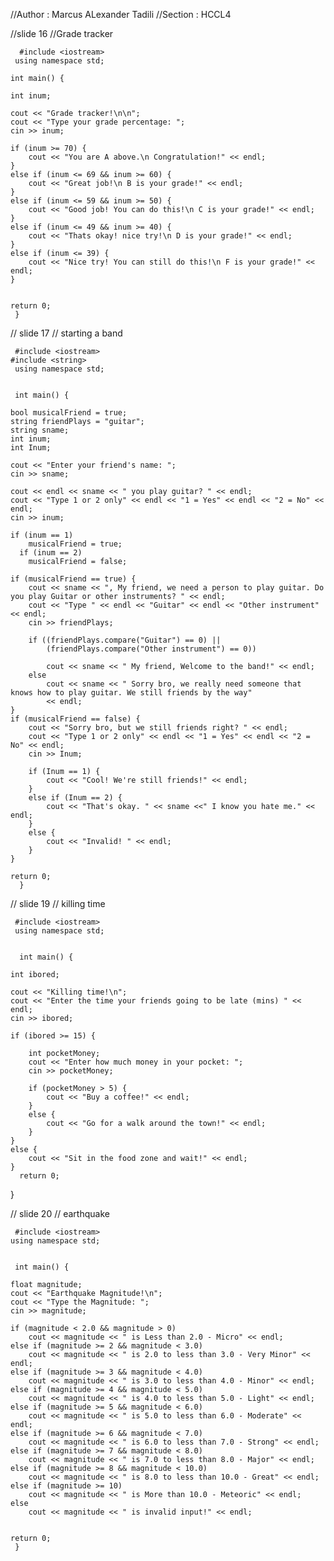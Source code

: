 //Author : Marcus ALexander Tadili
//Section : HCCL4


//slide 16
//Grade tracker

	  #include <iostream>
 	 using namespace std;

  	int main() {

	int inum;

  	cout << "Grade tracker!\n\n";
	cout << "Type your grade percentage: ";
	cin >> inum;

	if (inum >= 70) {
		cout << "You are A above.\n Congratulation!" << endl;
	}
	else if (inum <= 69 && inum >= 60) {
		cout << "Great job!\n B is your grade!" << endl;
	}
	else if (inum <= 59 && inum >= 50) {
		cout << "Good job! You can do this!\n C is your grade!" << endl;
	}
	else if (inum <= 49 && inum >= 40) {
		cout << "Thats okay! nice try!\n D is your grade!" << endl;
	}
	else if (inum <= 39) {
		cout << "Nice try! You can still do this!\n F is your grade!" << endl;
	}


	return 0;
 	 }


// slide 17
// starting a band

 	 #include <iostream>
  	#include <string>
 	 using namespace std;


 	 int main() {

  	bool musicalFriend = true;
  	string friendPlays = "guitar";
  	string sname;
  	int inum;
  	int Inum;

  	cout << "Enter your friend's name: ";
  	cin >> sname;

  	cout << endl << sname << " you play guitar? " << endl;
  	cout << "Type 1 or 2 only" << endl << "1 = Yes" << endl << "2 = No" << endl;
  	cin >> inum;

  	if (inum == 1)
		musicalFriend = true;
	  if (inum == 2)
		musicalFriend = false;

  	if (musicalFriend == true) {
		cout << sname << ", My friend, we need a person to play guitar. Do you play Guitar or other instruments? " << endl;
		cout << "Type " << endl << "Guitar" << endl << "Other instrument" << endl;
		cin >> friendPlays;

		if ((friendPlays.compare("Guitar") == 0) ||
			(friendPlays.compare("Other instrument") == 0))

			cout << sname << " My friend, Welcome to the band!" << endl;
		else
			cout << sname << " Sorry bro, we really need someone that knows how to play guitar. We still friends by the way"
			<< endl;
  	}
  	if (musicalFriend == false) {
		cout << "Sorry bro, but we still friends right? " << endl;
		cout << "Type 1 or 2 only" << endl << "1 = Yes" << endl << "2 = No" << endl;
		cin >> Inum;

		if (Inum == 1) {
			cout << "Cool! We're still friends!" << endl;
		}
		else if (Inum == 2) {
			cout << "That's okay. " << sname <<" I know you hate me." << endl;
		}
		else {
			cout << "Invalid! " << endl;
		}
  	}
	
  	return 0;
	  }

// slide 19
// killing time

 	 #include <iostream>
 	 using namespace std;


	  int main() {

	int ibored;

	cout << "Killing time!\n";
	cout << "Enter the time your friends going to be late (mins) " << endl;
	cin >> ibored;

	if (ibored >= 15) {

		int pocketMoney;
		cout << "Enter how much money in your pocket: ";
		cin >> pocketMoney;

		if (pocketMoney > 5) {
			cout << "Buy a coffee!" << endl;
		}
		else {
			cout << "Go for a walk around the town!" << endl;
		}
  	}
  	else {
  		cout << "Sit in the food zone and wait!" << endl;
  	}
	  return 0;
   }

// slide 20
// earthquake

 	 #include <iostream>
  	using namespace std;


 	 int main() {

	float magnitude;
	cout << "Earthquake Magnitude!\n";
	cout << "Type the Magnitude: ";
	cin >> magnitude;

	if (magnitude < 2.0 && magnitude > 0)
		cout << magnitude << " is Less than 2.0 - Micro" << endl;
	else if (magnitude >= 2 && magnitude < 3.0)
		cout << magnitude << " is 2.0 to less than 3.0 - Very Minor" << endl;
	else if (magnitude >= 3 && magnitude < 4.0)
		cout << magnitude << " is 3.0 to less than 4.0 - Minor" << endl;
	else if (magnitude >= 4 && magnitude < 5.0)
		cout << magnitude << " is 4.0 to less than 5.0 - Light" << endl;
	else if (magnitude >= 5 && magnitude < 6.0)
		cout << magnitude << " is 5.0 to less than 6.0 - Moderate" << endl;
	else if (magnitude >= 6 && magnitude < 7.0)
		cout << magnitude << " is 6.0 to less than 7.0 - Strong" << endl;
	else if (magnitude >= 7 && magnitude < 8.0)
		cout << magnitude << " is 7.0 to less than 8.0 - Major" << endl;
	else if (magnitude >= 8 && magnitude < 10.0)
		cout << magnitude << " is 8.0 to less than 10.0 - Great" << endl;
	else if (magnitude >= 10)
		cout << magnitude << " is More than 10.0 - Meteoric" << endl;
	else
		cout << magnitude << " is invalid input!" << endl;


	return 0;
 	 }
